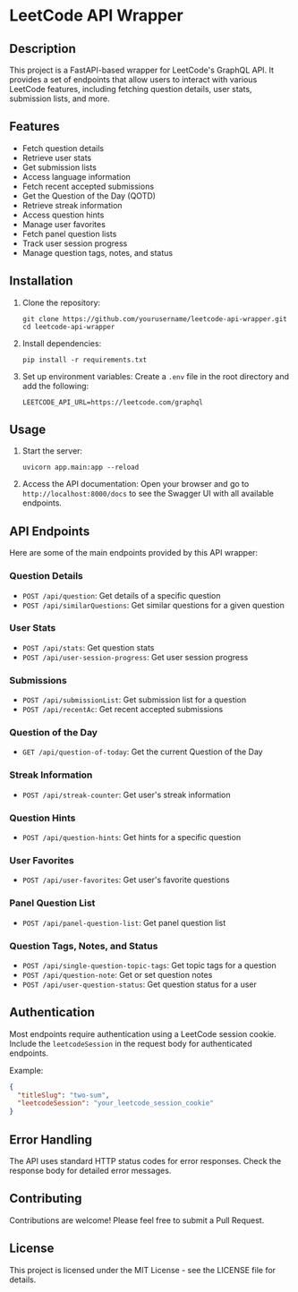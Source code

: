 # LeetCode API Wrapper

## Description

This project is a FastAPI-based wrapper for LeetCode's GraphQL API. It provides a set of endpoints that allow users to interact with various LeetCode features, including fetching question details, user stats, submission lists, and more.

## Features

- Fetch question details
- Retrieve user stats
- Get submission lists
- Access language information
- Fetch recent accepted submissions
- Get the Question of the Day (QOTD)
- Retrieve streak information
- Access question hints
- Manage user favorites
- Fetch panel question lists
- Track user session progress
- Manage question tags, notes, and status

## Installation

1. Clone the repository:
   ```
   git clone https://github.com/yourusername/leetcode-api-wrapper.git
   cd leetcode-api-wrapper
   ```

2. Install dependencies:
   ```
   pip install -r requirements.txt
   ```

3. Set up environment variables:
   Create a `.env` file in the root directory and add the following:
   ```
   LEETCODE_API_URL=https://leetcode.com/graphql
   ```

## Usage

1. Start the server:
   ```
   uvicorn app.main:app --reload
   ```

2. Access the API documentation:
   Open your browser and go to `http://localhost:8000/docs` to see the Swagger UI with all available endpoints.

## API Endpoints

Here are some of the main endpoints provided by this API wrapper:

### Question Details

- `POST /api/question`: Get details of a specific question
- `POST /api/similarQuestions`: Get similar questions for a given question

### User Stats

- `POST /api/stats`: Get question stats
- `POST /api/user-session-progress`: Get user session progress

### Submissions

- `POST /api/submissionList`: Get submission list for a question
- `POST /api/recentAc`: Get recent accepted submissions

### Question of the Day

- `GET /api/question-of-today`: Get the current Question of the Day

### Streak Information

- `POST /api/streak-counter`: Get user's streak information

### Question Hints

- `POST /api/question-hints`: Get hints for a specific question

### User Favorites

- `POST /api/user-favorites`: Get user's favorite questions

### Panel Question List

- `POST /api/panel-question-list`: Get panel question list

### Question Tags, Notes, and Status

- `POST /api/single-question-topic-tags`: Get topic tags for a question
- `POST /api/question-note`: Get or set question notes
- `POST /api/user-question-status`: Get question status for a user

## Authentication

Most endpoints require authentication using a LeetCode session cookie. Include the `leetcodeSession` in the request body for authenticated endpoints.

Example:
```json
{
  "titleSlug": "two-sum",
  "leetcodeSession": "your_leetcode_session_cookie"
}
```

## Error Handling

The API uses standard HTTP status codes for error responses. Check the response body for detailed error messages.

## Contributing

Contributions are welcome! Please feel free to submit a Pull Request.

## License

This project is licensed under the MIT License - see the LICENSE file for details.